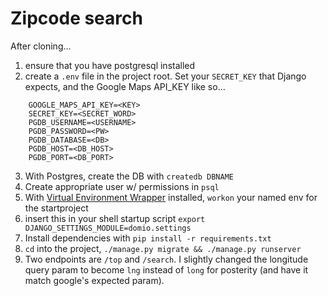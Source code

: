 # Zipcode search

After cloning...

1. ensure that you have postgresql installed
2. create a `.env` file in the project root. Set your `SECRET_KEY` that Django expects, and the Google Maps API_KEY like so...

```
    GOOGLE_MAPS_API_KEY=<KEY>
    SECRET_KEY=<SECRET_WORD>
    PGDB_USERNAME=<USERNAME>
    PGDB_PASSWORD=<PW>
    PGDB_DATABASE=<DB>
    PGDB_HOST=<DB_HOST>
    PGDB_PORT=<DB_PORT>
```

3. With Postgres, create the DB with `createdb DBNAME`
4. Create appropriate user w/ permissions in `psql`
5. With [Virtual Environment Wrapper](https://virtualenvwrapper.readthedocs.io/en/latest/) installed, `workon` your named env for the startproject
6. insert this in your shell startup script `export DJANGO_SETTINGS_MODULE=domio.settings`
7. Install dependencies with `pip install -r requirements.txt`
8. `cd` into the project, `./manage.py migrate && ./manage.py runserver`
9. Two endpoints are `/top` and `/search`. I slightly changed the longitude query param to become `lng` instead of `long` for posterity (and have it match google's expected param).
